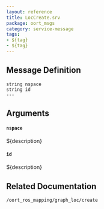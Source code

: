 ```yaml
---
layout: reference
title: LocCreate.srv
package: oort_msgs
category: service-message
tags: 
- ${tag}
- ${tag} 
---
```


## Message Definition
```
string nspace
string id
---
```

## Arguments
#### `nspace`
${description}

#### `id`
${description}

## Related Documentation
``/oort_ros_mapping/graph_loc/create``  
